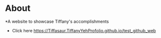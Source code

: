 # About
 *A website to showcase Tiffany's accomplishments
 * Click here https://Tiffasaur.TiffanyYehProfolio.github.io/test_github_web
